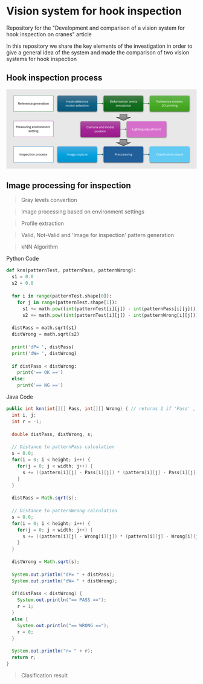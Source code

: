 # Vision system for hook inspection
Repository for the "Development and comparison of a vision system for hook inspection on cranes" article

In this repository we share the key elements of the investigation in order to give a general idea of the system and made the comparison of two vision systems for hook inspection


## Hook inspection process
![Alt text](https://github.com/luistovar53/vision_system_for_hook_inspection/blob/97bd8d7e48c95c57c08506d9302dd5476268b677/Hook%20Inspection.png)


## Image processing for inspection

> Gray levels convertion


> Image processing based on environment settings


> Profile extraction


> Valid, Not-Valid and 'Image for inspection' pattern generation


> kNN Algorithm

Python Code
```py
def knn(patternTest, patternPass, patternWrong):
  s1 = 0.0
  s2 = 0.0
  
  for i in range(patternTest.shape[0]):
    for j in range(patternTest.shape[1]):
      s1 += math.pow((int(patternTest[i][j]) - int(patternPass[i][j])), 2)
      s2 += math.pow((int(patternTest[i][j]) - int(patternWrong[i][j])), 2)
  
  distPass = math.sqrt(s1)
  distWrong = math.sqrt(s2)
  
  print('dP= ', distPass)
  print('dW= ', distWrong)
  
  if distPass < distWrong:
    print('== OK ==')
  else:
    print('== NG ==')
```

Java Code
```java
public int knn(int[][] Pass, int[][] Wrong) { // returns 1 if 'Pass' , 0 if 'Wrong', -1 if 'error'
  int i, j;
  int r = -1;
  
  double distPass, distWrong, s;
  
  // Distance to patternPass calculation
  s = 0.0;
  for(i = 0; i < height; i++) {
    for(j = 0; j < width; j++) {
      s += ((pattern[i][j] - Pass[i][j]) * (pattern[i][j] - Pass[i][j]));
    }
  }
    
  distPass = Math.sqrt(s);
  
  // Distance to patternWrong calculation
  s = 0.0;
  for(i = 0; i < height; i++) {
    for(j = 0; j < width; j++) {
      s += ((pattern[i][j] - Wrong[i][j]) * (pattern[i][j] - Wrong[i][j]));
    }
  }
    
  distWrong = Math.sqrt(s);
  
  System.out.println("dP= " + distPass);
  System.out.println("dW= " + distWrong);
  
  if(distPass < distWrong) {
    System.out.println("== PASS ==");
    r = 1;
  }
  else {
    System.out.println("== WRONG ==");
    r = 0;
  }
    
  System.out.println("r= " + r);
  return r;
}
```


> Clasification result
